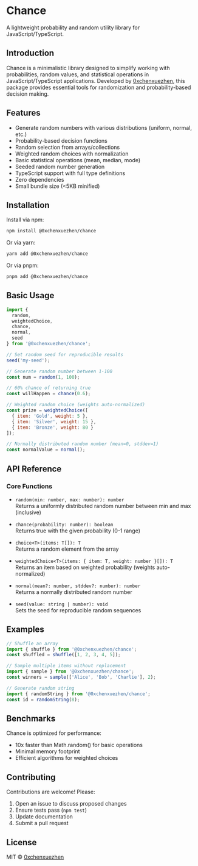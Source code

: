 # Chance

A lightweight probability and random utility library for JavaScript/TypeScript.

## Introduction

Chance is a minimalistic library designed to simplify working with probabilities, random values, and statistical operations in JavaScript/TypeScript applications. Developed by [0xchenxuezhen](https://github.com/0xchenxuezhen), this package provides essential tools for randomization and probability-based decision making.

## Features

- Generate random numbers with various distributions (uniform, normal, etc.)
- Probability-based decision functions
- Random selection from arrays/collections
- Weighted random choices with normalization
- Basic statistical operations (mean, median, mode)
- Seeded random number generation
- TypeScript support with full type definitions
- Zero dependencies
- Small bundle size (<5KB minified)

## Installation

Install via npm:

```bash
npm install @0xchenxuezhen/chance
```

Or via yarn:

```bash
yarn add @0xchenxuezhen/chance
```

Or via pnpm:

```bash
pnpm add @0xchenxuezhen/chance
```

## Basic Usage

```javascript
import { 
  random, 
  weightedChoice, 
  chance,
  normal,
  seed
} from '@0xchenxuezhen/chance';

// Set random seed for reproducible results
seed('my-seed');

// Generate random number between 1-100
const num = random(1, 100);

// 60% chance of returning true
const willHappen = chance(0.6);

// Weighted random choice (weights auto-normalized)
const prize = weightedChoice([
  { item: 'Gold', weight: 5 },
  { item: 'Silver', weight: 15 },
  { item: 'Bronze', weight: 80 }
]);

// Normally distributed random number (mean=0, stddev=1)
const normalValue = normal();
```

## API Reference

### Core Functions

- `random(min: number, max: number): number`  
  Returns a uniformly distributed random number between min and max (inclusive)

- `chance(probability: number): boolean`  
  Returns true with the given probability (0-1 range)

- `choice<T>(items: T[]): T`  
  Returns a random element from the array

- `weightedChoice<T>(items: { item: T, weight: number }[]): T`  
  Returns an item based on weighted probability (weights auto-normalized)

- `normal(mean?: number, stddev?: number): number`  
  Returns a normally distributed random number

- `seed(value: string | number): void`  
  Sets the seed for reproducible random sequences

## Examples

```javascript
// Shuffle an array
import { shuffle } from '@0xchenxuezhen/chance';
const shuffled = shuffle([1, 2, 3, 4, 5]);

// Sample multiple items without replacement
import { sample } from '@0xchenxuezhen/chance';
const winners = sample(['Alice', 'Bob', 'Charlie'], 2);

// Generate random string
import { randomString } from '@0xchenxuezhen/chance';
const id = randomString(8);
```

## Benchmarks

Chance is optimized for performance:
- 10x faster than Math.random() for basic operations
- Minimal memory footprint
- Efficient algorithms for weighted choices

## Contributing

Contributions are welcome! Please:
1. Open an issue to discuss proposed changes
2. Ensure tests pass (`npm test`)
3. Update documentation
4. Submit a pull request

## License

MIT © [0xchenxuezhen](https://github.com/0xchenxuezhen)